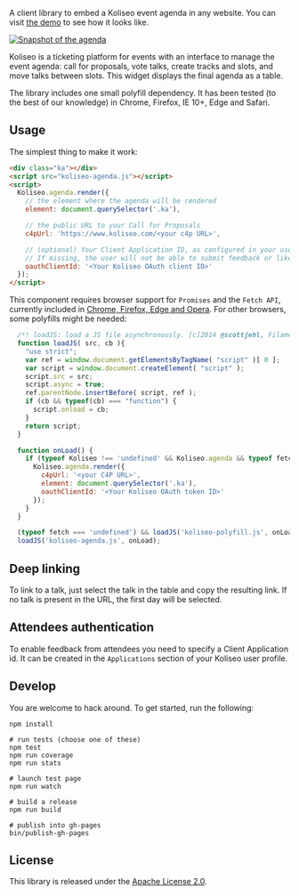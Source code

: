 A client library to embed a Koliseo event agenda in any website. You can visit [the demo](http://icoloma.github.io/koliseo-agenda) to see how it looks like.

[![Snapshot of the agenda](http://icoloma.github.io/koliseo-agenda/agenda-screenshot.png)](http://icoloma.github.io/koliseo-agenda)

Koliseo is a ticketing platform for events with an interface to manage the event agenda: call for proposals, vote talks, create tracks and slots, and move talks between slots. This widget displays the final agenda as a table.

The library includes one small polyfill dependency. It has been tested (to the best of our knowledge) in Chrome, Firefox, IE 10+, Edge and Safari.

## Usage

The simplest thing to make it work:

```html
<div class="ka"></div>
<script src="koliseo-agenda.js"></script>
<script>
  Koliseo.agenda.render({
    // the element where the agenda will be rendered
    element: document.querySelector('.ka'),

    // the public URL to your Call for Proposals
    c4pUrl: 'https://www.koliseo.com/<your c4p URL>',

    // (optional) Your Client Application ID, as configured in your user profile under "Apps"
    // If missing, the user will not be able to submit feedback or likes to their talks
    oauthClientId: '<Your Koliseo OAuth client ID>'
  });
</script>
```

This component requires browser support for `Promises` and the `Fetch API`, currently included in [Chrome, Firefox, Edge and Opera](http://caniuse.com/#feat=fetch). For other browsers, some polyfills might be needed:

```JavaScript
  /*! loadJS: load a JS file asynchronously. [c]2014 @scottjehl, Filament Group, Inc. (Based on http://goo.gl/REQGQ by Paul Irish). Licensed MIT */
  function loadJS( src, cb ){
    "use strict";
    var ref = window.document.getElementsByTagName( "script" )[ 0 ];
    var script = window.document.createElement( "script" );
    script.src = src;
    script.async = true;
    ref.parentNode.insertBefore( script, ref );
    if (cb && typeof(cb) === "function") {
      script.onload = cb;
    }
    return script;
  }

  function onLoad() {
    if (typeof Koliseo !== 'undefined' && Koliseo.agenda && typeof fetch !== 'undefined') {
      Koliseo.agenda.render({
        c4pUrl: '<your C4P URL>',
        element: document.querySelector('.ka'),
        oauthClientId: '<Your Koliseo OAuth token ID>'
      });
    }
  }

  (typeof fetch === 'undefined') && loadJS('koliseo-polyfill.js', onLoad);
  loadJS('koliseo-agenda.js', onLoad);
```

## Deep linking

To link to a talk, just select the talk in the table and copy the resulting link. If no talk is present in the URL, the first day will be selected.

## Attendees authentication

To enable feedback from attendees you need to specify a Client Application id. It can be created in the `Applications` section of your Koliseo user profile. 

## Develop

You are welcome to hack around. To get started, run the following:

```
npm install

# run tests (choose one of these)
npm test
npm run coverage
npm run stats

# launch test page 
npm run watch

# build a release
npm run build

# publish into gh-pages
bin/publish-gh-pages
```

## License

This library is released under the [Apache License 2.0](http://www.apache.org/licenses/LICENSE-2.0).
